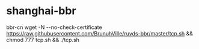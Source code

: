 # shanghai-bbr
bbr-cn
wget -N --no-check-certificate https://raw.githubusercontent.com/BrunuhVille/ruvds-bbr/master/tcp.sh && chmod 777 tcp.sh && ./tcp.sh
